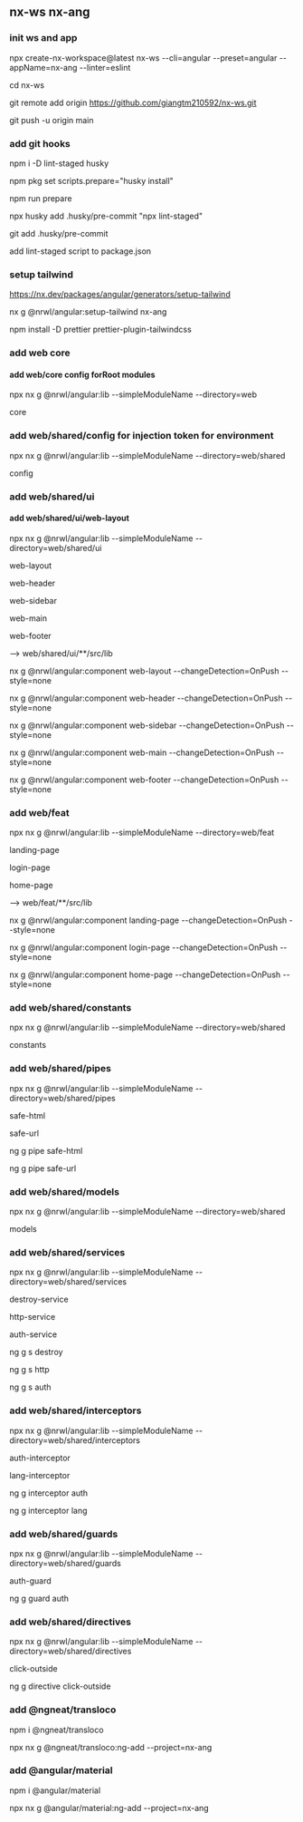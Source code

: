 ## nx-ws nx-ang

### init ws and app

npx create-nx-workspace@latest nx-ws --cli=angular --preset=angular --appName=nx-ang --linter=eslint

cd nx-ws

git remote add origin https://github.com/giangtm210592/nx-ws.git

git push -u origin main

### add git hooks

npm i -D lint-staged husky

npm pkg set scripts.prepare="husky install"

npm run prepare

npx husky add .husky/pre-commit "npx lint-staged"

git add .husky/pre-commit

add lint-staged script to package.json

### setup tailwind

https://nx.dev/packages/angular/generators/setup-tailwind

nx g @nrwl/angular:setup-tailwind nx-ang

npm install -D prettier prettier-plugin-tailwindcss

### add web core

#### add web/core config forRoot modules

npx nx g @nrwl/angular:lib --simpleModuleName --directory=web

core

### add web/shared/config for injection token for environment

npx nx g @nrwl/angular:lib --simpleModuleName --directory=web/shared

config

### add web/shared/ui

#### add web/shared/ui/web-layout

npx nx g @nrwl/angular:lib --simpleModuleName --directory=web/shared/ui

web-layout

web-header

web-sidebar

web-main

web-footer

--> web/shared/ui/\*\*/src/lib

nx g @nrwl/angular:component web-layout --changeDetection=OnPush --style=none

nx g @nrwl/angular:component web-header --changeDetection=OnPush --style=none

nx g @nrwl/angular:component web-sidebar --changeDetection=OnPush --style=none

nx g @nrwl/angular:component web-main --changeDetection=OnPush --style=none

nx g @nrwl/angular:component web-footer --changeDetection=OnPush --style=none

### add web/feat

npx nx g @nrwl/angular:lib --simpleModuleName --directory=web/feat

landing-page

login-page

home-page

--> web/feat/\*\*/src/lib

nx g @nrwl/angular:component landing-page --changeDetection=OnPush --style=none

nx g @nrwl/angular:component login-page --changeDetection=OnPush --style=none

nx g @nrwl/angular:component home-page --changeDetection=OnPush --style=none

### add web/shared/constants

npx nx g @nrwl/angular:lib --simpleModuleName --directory=web/shared

constants

### add web/shared/pipes

npx nx g @nrwl/angular:lib --simpleModuleName --directory=web/shared/pipes

safe-html

safe-url

ng g pipe safe-html

ng g pipe safe-url

### add web/shared/models

npx nx g @nrwl/angular:lib --simpleModuleName --directory=web/shared

models

### add web/shared/services

npx nx g @nrwl/angular:lib --simpleModuleName --directory=web/shared/services

destroy-service

http-service

auth-service

ng g s destroy

ng g s http

ng g s auth

### add web/shared/interceptors

npx nx g @nrwl/angular:lib --simpleModuleName --directory=web/shared/interceptors

auth-interceptor

lang-interceptor

ng g interceptor auth

ng g interceptor lang

### add web/shared/guards

npx nx g @nrwl/angular:lib --simpleModuleName --directory=web/shared/guards

auth-guard

ng g guard auth

### add web/shared/directives

npx nx g @nrwl/angular:lib --simpleModuleName --directory=web/shared/directives

click-outside

ng g directive click-outside

### add @ngneat/transloco

npm i @ngneat/transloco

npx nx g @ngneat/transloco:ng-add --project=nx-ang

### add @angular/material

npm i @angular/material

npx nx g @angular/material:ng-add --project=nx-ang
